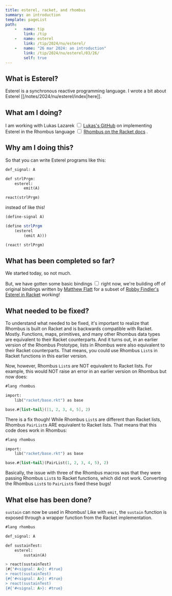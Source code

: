 ```yaml
---
title: esterel, racket, and rhombus
summary: an introduction
template: pageList
path:
    -   name: tip
        link: /tip
    -   name: esterel
        link: /tip/2024/nu/esterel/
    -   name: "26 mar 2024: an introduction"
        link: /tip/2024/nu/esterel/03/26/
        self: true
---
```


## What is Esterel?

Esterel is a synchronous reactive programming language.
I wrote a bit about Esterel [[/notes/2024/nu/esterel/index|here]].

## What am I doing?

I am working with Lukas Lazarek<label for="sidenote--ll"
       class="margin-toggle sidenote-number">
</label>
<input type="checkbox"
       id="sidenote--ll"
       class="margin-toggle"/>
<span class="sidenote">
   [Lukas's GitHub](https://github.com/LLazarek)
</span>
on implementing Esterel in the Rhombus language<label for="sidenote--rhombus"
       class="margin-toggle sidenote-number">
</label>
<input type="checkbox"
       id="sidenote--rhombus"
       class="margin-toggle"/>
<span class="sidenote">
    [Rhombus on the Racket docs](https://docs.racket-lang.org/rhombus/index.html)
</span>
.

## Why am I doing this?

So that you can write Esterel programs like this:

```scheme
def_signal: A

def strlPrgm:
    esterel:
        emit(A)

react(strlPrgm)
```

instead of like this!

```scheme
(define-signal A)

(define strlPrgm
    (esterel
        (emit A)))

(react! strlPrgm)
```

## What has been completed so far?

We started today, so not much.

But, we have gotten some basic bindings<label for="sidenote--basicBindings"
       class="margin-toggle sidenote-number">
</label>
<input type="checkbox"
       id="sidenote--basicBindings"
       class="margin-toggle"/>
<span class="sidenote">
   right now, we're building off of original bindings written by [Matthew Flatt](https://github.com/mflatt) for a subset of [Robby Findler's](https://github.com/rfindler) [Esterel in Racket](https://docs.racket-lang.org/esterel/index.html)
</span>
working!

## What needed to be fixed?

To understand what needed to be fixed, it's important to realize that Rhombus is built on Racket and is backwards compatible with Racket.
Mostly.
Functions, maps, primitives, and many other Rhombus data types are equivalent to their Racket counterparts.
And it turns out, in an earlier version of the Rhombus Prototype, lists in Rhombus were also equivalent to their Racket counterparts.
That means, you could use Rhombus `List`s in Racket functions in this earlier version.

Now, however, Rhombus `List`s are NOT equivalent to Racket lists.
For example, this would NOT raise an error in an earlier version on Rhombus but now does:

```scheme
#lang rhombus

import:
    lib("racket/base.rkt") as base

base.#{list-tail}([1, 2, 3, 4, 5], 2)
```

There is a fix though!
While Rhombus `List`s are different than Racket lists, Rhombus `PairList`s ARE equivalent to Racket lists.
That means that this code does work in Rhombus:

```scheme
#lang rhombus

import:
    lib("racket/base.rkt") as base

base.#{list-tail}(PairList(1, 2, 3, 4, 5), 2)
```

Basically, the issue with three of the Rhombus macros was that they were passing Rhombus `List`s to Racket functions, which did not work.
Converting the Rhombus `List`s to `PairList`s fixed these bugs!

## What else has been done?

`sustain` can now be used in Rhombus!
Like with `emit`, the `sustain` function is exposed through a wrapper function from the Racket implementation.

```scheme
#lang rhombus

def_signal: A

def sustainTest:
    esterel:
        sustain(A)
```

```scheme
> react(sustainTest)
{#{'#<signal: A>}: #true}
> react(sustainTest)
{#{'#<signal: A>}: #true}
> react(sustainTest)
{#{'#<signal: A>}: #true}
```
